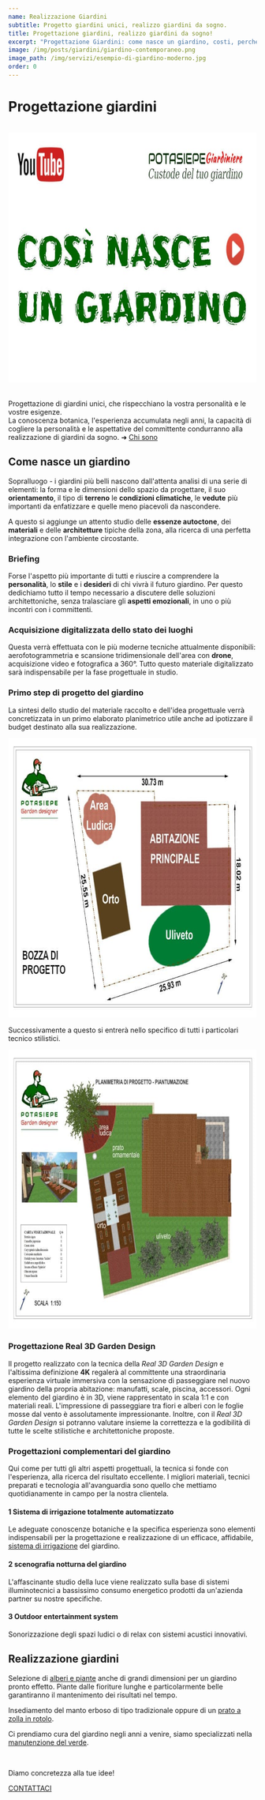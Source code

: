 ```yaml
---
name: Realizzazione Giardini
subtitle: Progetto giardini unici, realizzo giardini da sogno.
title: Progettazione giardini, realizzo giardini da sogno!
excerpt: "Progettazione Giardini: come nasce un giardino, costi, perché scegliere Potasiepe Giardini. Dalla progettazione alla realizzazione di un giardino da sogno."
image: /img/posts/giardini/giardino-contemporaneo.png
image_path: /img/servizi/esempio-di-giardino-moderno.jpg
order: 0
---
```

# Progettazione giardini

<br>
<div class="video YouTube carousel" data-videoid="AuOMG8RhZsA">
  <a href="https://www.youtube.com/watch?v=AuOMG8RhZsA" target="_blank" rel="noopener"><img src="/img/servizi/miniatura-come-nasce-un-giardino-YouTube.jpg" width="900" height="506" alt="Come nasce un giardino"></a>
</div>
<br>

Progettazione di giardini unici, che rispecchiano la vostra personalità e le vostre esigenze.<br> La conoscenza botanica, l'esperienza accumulata negli anni, la capacità di cogliere la personalità e le aspettative del committente condurranno alla realizzazione di giardini da sogno. &#10140; [Chi sono](/chi-sono/ "Chi sono")

## Come nasce un giardino

Sopralluogo - i giardini più belli nascono dall'attenta analisi di una serie di elementi: la forma e le dimensioni dello spazio da progettare, il suo **orientamento**, il tipo di **terreno** le **condizioni climatiche**, le **vedute** più importanti da enfatizzare e quelle meno piacevoli da nascondere.

A questo si aggiunge un attento studio delle **essenze autoctone**, dei **materiali** e delle **architetture** tipiche della zona, alla ricerca di una perfetta integrazione con l'ambiente circostante.

### Briefing

Forse l'aspetto più importante di tutti e riuscire a comprendere la **personalità**, lo **stile** e i **desideri** di chi vivrà il futuro giardino. Per questo dedichiamo tutto il tempo necessario a discutere delle soluzioni architettoniche, senza tralasciare gli **aspetti emozionali**, in uno o più incontri con i committenti.

### Acquisizione digitalizzata dello stato dei luoghi

Questa verrà effettuata con le più moderne tecniche attualmente disponibili: aerofotogrammetria e scansione tridimensionale dell'area con **drone**, acquisizione video e fotografica a 360°. Tutto questo materiale digitalizzato sarà indispensabile per la fase progettuale in studio.

### Primo step di progetto del giardino

La sintesi dello studio del materiale raccolto e dell'idea progettuale verrà concretizzata in un primo elaborato planimetrico utile anche ad ipotizzare il budget destinato alla sua realizzazione.

<img src="/img/slides/progettazione-giardini/bozza-progetto-giardino.jpg" width="800" height="566" alt="Primo step, bozza di progetto del giardino">

Successivamente a questo si entrerà nello specifico di tutti i particolari tecnico stilistici.

<img src="/img/slides/progettazione-giardini/planimetria.jpg" width="800" height="566" alt="Progetto definitivo del giardino con tutti i particolari tecnico stilistici">

### Progettazione Real 3D Garden Design

Il progetto realizzato con la tecnica della *Real 3D Garden Design* e l'altissima definizione **4K** regalerà al committente una straordinaria esperienza virtuale immersiva con la sensazione di passeggiare nel nuovo giardino della propria abitazione: manufatti, scale, piscina, accessori. Ogni elemento del giardino è in 3D, viene rappresentato in scala 1:1 e con materiali reali. L'impressione di passeggiare tra fiori e alberi con le foglie mosse dal vento è assolutamente impressionante. Inoltre, con il *Real 3D Garden Design* si potranno valutare insieme la correttezza e la godibilità di tutte le scelte stilistiche e architettoniche proposte.

### Progettazioni complementari del giardino

Qui come per tutti gli altri aspetti progettuali, la tecnica si fonde con l'esperienza, alla ricerca del risultato eccellente. I migliori materiali, tecnici preparati e tecnologia all'avanguardia sono quello che mettiamo quotidianamente in campo per la nostra clientela.

#### 1 Sistema di irrigazione totalmente automatizzato

Le adeguate conoscenze botaniche e la specifica esperienza sono elementi indispensabili per la progettazione e realizzazione di un efficace, affidabile, [sistema di irrigazione](/prodotti/irrigazione-giardino/ "irrigazione giardino") del giardino.

#### 2 scenografia notturna del giardino

L'affascinante studio della luce viene realizzato sulla base di sistemi illuminotecnici a bassissimo consumo energetico prodotti da un'azienda partner su nostre specifiche.

#### 3 Outdoor entertainment system

Sonorizzazione degli spazi ludici o di relax con sistemi acustici innovativi.

## Realizzazione giardini

Selezione di [alberi e piante](/vivaio/ "vivaio vendita piante") anche di grandi dimensioni per un giardino pronto effetto. Piante dalle fioriture lunghe e particolarmente belle garantiranno il mantenimento dei risultati nel tempo.

Insediamento del manto erboso di tipo tradizionale oppure di un [prato a zolla in rotolo](/prodotti/prato-a-rotoli/ "prato a zolla in rotolo").

Ci prendiamo cura del giardino negli anni a venire, siamo specializzati nella [manutenzione del verde](/servizi/giardiniere-a-domicilio/ "giardiniere a domicilio").

<br>
<div class="text-center">
  <p class="h2">Diamo concretezza alla tue idee!</p>
  <a title="contatti" href="/contatti/" aria-label="contatti" class="button">
    CONTATTACI
  </a>
</div>
<br><br>

<script>
var videos = document.querySelectorAll('.video');

for (var i = 0; i < videos.length; i++) {
    videos[i].addEventListener('click', function() {
        var iframe = document.createElement('iframe');
        iframe.setAttribute('allowfullscreen', '');
        iframe.setAttribute('allow', 'autoplay; fullscreen');
         iframe.setAttribute('src', 'https://www.youtube.com/embed/'+ this.dataset.videoid +'?autoplay=1');
        this.innerHTML = '';
        this.appendChild(iframe);
        event.preventDefault();
    });
};
</script>
